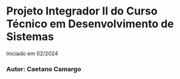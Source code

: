 # Projeto Integrador II do Curso Técnico em Desenvolvimento de Sistemas
<p>Iniciado em 02/2024</p>

<h3>Autor: Caetano Camargo</h3>
